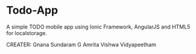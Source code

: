 Todo-App
========

A simple TODO mobile app using Ionic Framework, AngularJS and HTML5 for localstorage. 

CREATER: Gnana Sundaram G
         Amrita Vishwa Vidyapeetham
